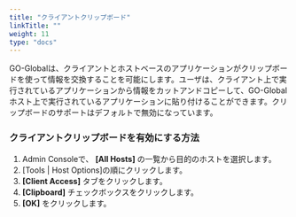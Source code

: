 ```yaml
---
title: "クライアントクリップボード"
linkTitle: ""
weight: 11
type: "docs"
---
```

GO-Globalは、クライアントとホストベースのアプリケーションがクリップボードを使って情報を交換することを可能にします。ユーザは、クライアント上で実行されているアプリケーションから情報をカットアンドコピーして、GO-Globalホスト上で実行されているアプリケーションに貼り付けることができます。クリップボードのサポートはデフォルトで無効になっています。

### クライアントクリップボードを有効にする方法

1. Admin Consoleで、 **[All Hosts]** の一覧から目的のホストを選択します。
2. [Tools | Host Options]の順にクリックします。
3. **[Client Access]** タブをクリックします。
4. **[Clipboard]** チェックボックスをクリックします。
5. **[OK]** をクリックします。

